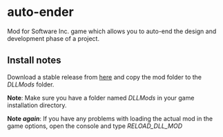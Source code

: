 # auto-ender
Mod for Software Inc. game which allows you to auto-end the design and development phase of a project.

## Install notes
Download a stable release from [here](https://github.com/mladjo97/auto-ender/releases) and copy the mod folder to the *DLLMods* folder.

**Note**: Make sure you have a folder named *DLLMods* in your game installation directory.

**Note *again***: If you have any problems with loading the actual mod in the game options, open the console and type *RELOAD_DLL_MOD*